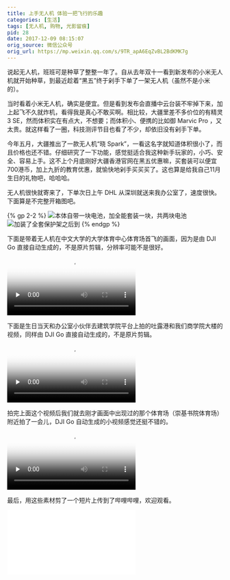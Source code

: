 ```yaml
---
title: 上手无人机 体验一把飞行的乐趣
categories: [生活]
tags: [无人机, 购物, 光影留痕]
pid: 28
date: 2017-12-09 08:15:07
orig_source: 微信公众号
orig_url: https://mp.weixin.qq.com/s/9TR_apA6EqZvBL2BdKMK7g
---
```


说起无人机，班班可是种草了整整一年了。自从去年双十一看到新发布的小米无人机就开始种草，到最近趁着“黑五”终于剁手下单了一架无人机（虽然不是小米的）。

当时看着小米无人机，确实是便宜。但是看到发布会直播中云台装不牢掉下来，加上起飞不久就炸机，看得我是真心不敢买啊。相比较，大疆里差不多价位的有精灵 3 SE，然而体积实在有点大，不想要；而体积小、便携的比如御 Marvic Pro ，又太贵。就这样看了一圈，科技测评节目也看了不少，却依旧没有剁手下单。
<!--more-->

今年五月，大疆推出了一款无人机“晓 Spark”，一看这名字就知道体积很小了，而且价格也还不错。仔细研究了一下功能，感觉挺适合我这种新手玩家的，小巧、安全、容易上手。这不上个月底刚好大疆香港官网在黑五优惠嘛，买套装可以便宜700港币，加上九折的教育优惠，就愉快地剁手买买买了。这也算是给我自己11月生日的礼物吧，哈哈哈。

无人机很快就寄来了，下单次日上午 DHL 从深圳就送来我办公室了，速度很快。下面算是不完整开箱图吧。

{% gp 2-2 %}
![本体自带一块电池，加全能套装一块，共两块电池](https://web-1256060851.file.myqcloud.com/post/2017/28-spark1.jpg)
![加装了全套保护架之后到](https://web-1256060851.file.myqcloud.com/post/2017/28-spark2.jpg)
{% endgp %}

下面是带着无人机在中文大学的大学体育中心体育场首飞的画面，因为是由 DJI Go 直接自动生成的，不是原片剪辑，分辨率可能不是很好。
<video controls
       poster="https://web-1256060851.file.myqcloud.com/post/2017/28-SportsCenter.png"
       src='https://web-1256060851.file.myqcloud.com/post/2017/28-SportsCenter.m4v'
       type='video/mp4'
       preload="none">
</video>

下面是生日当天和办公室小伙伴去建筑学院平台上拍的吐露港和我们商学院大楼的视频，同样由 DJI Go 直接自动生成的，不是原片剪辑。
<video controls
       poster="https://web-1256060851.file.myqcloud.com/post/2017/28-bschool.png"
       src='https://web-1256060851.file.myqcloud.com/post/2017/28-bschool.m4v'
       type='video/mp4'
       preload="none">
</video>

拍完上面这个视频后我们就去刚才画面中出现过的那个体育场（崇基书院体育场）附近拍了一会儿，DJI Go 自动生成的小视频感觉还挺不错的。
<video controls
       poster="https://web-1256060851.file.myqcloud.com/post/2017/28-ChungChiCollege.png"
       src='https://web-1256060851.file.myqcloud.com/post/2017/28-ChungChiCollege.m4v'
       type='video/mp4'
       preload="none">
</video>

最后，用这些素材剪了一个短片上传到了哔哩哔哩，欢迎观看。

<iframe src="//player.bilibili.com/player.html?aid=838345990&bvid=BV1hg4y1i7tL&cid=194768979&page=1" scrolling="no" border="0" frameborder="no" framespacing="0" allowfullscreen="true"> </iframe>